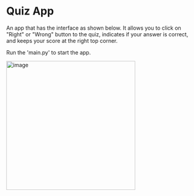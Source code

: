# Quiz App

An app that has the interface as shown below. It allows you to click on "Right" or "Wrong" button to the quiz, indicates if your answer is correct, and keeps your score at the right top corner.

Run the 'main.py' to start the app.

<img width="341" alt="image" src="https://user-images.githubusercontent.com/92130978/211237196-612ca0a9-601f-4344-a0ac-42047ef11b7d.png">
